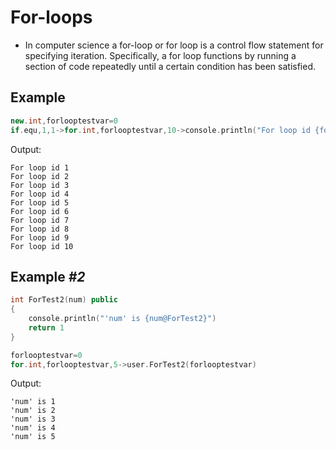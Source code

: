 # For-loops

- In computer science a for-loop or for loop is a control flow statement for specifying iteration. Specifically, a for loop functions by running a section of code repeatedly until a certain condition has been satisfied.

## Example

```cpp
new.int,forlooptestvar=0
if.equ,1,1->for.int,forlooptestvar,10->console.println("For loop id {forlooptestvar}")
```

Output:

```
For loop id 1
For loop id 2
For loop id 3
For loop id 4
For loop id 5
For loop id 6
For loop id 7
For loop id 8
For loop id 9
For loop id 10
```

## Example *#2*

```cpp
int ForTest2(num) public
{
	console.println("'num' is {num@ForTest2}")
	return 1
}

forlooptestvar=0
for.int,forlooptestvar,5->user.ForTest2(forlooptestvar)
```

Output:

```
'num' is 1
'num' is 2
'num' is 3
'num' is 4
'num' is 5
```